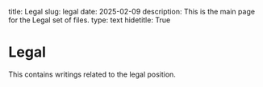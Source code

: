 title: Legal
slug: legal
date: 2025-02-09
description: This is the main page for the Legal set of files.
type: text
hidetitle: True
<!-- Author: Ian Stewart -->

# Legal

This contains writings related to the legal position.

 
